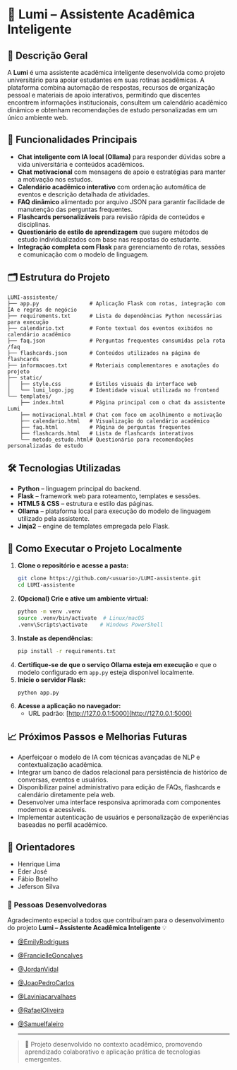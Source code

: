 # 🌟 Lumi – Assistente Acadêmica Inteligente

## 🧾 Descrição Geral
A **Lumi** é uma assistente acadêmica inteligente desenvolvida como projeto universitário para apoiar estudantes em suas rotinas acadêmicas. A plataforma combina automação de respostas, recursos de organização pessoal e materiais de apoio interativos, permitindo que discentes encontrem informações institucionais, consultem um calendário acadêmico dinâmico e obtenham recomendações de estudo personalizadas em um único ambiente web.

## 🤖 Funcionalidades Principais
- **Chat inteligente com IA local (Ollama)** para responder dúvidas sobre a vida universitária e conteúdos acadêmicos.
- **Chat motivacional** com mensagens de apoio e estratégias para manter a motivação nos estudos.
- **Calendário acadêmico interativo** com ordenação automática de eventos e descrição detalhada de atividades.
- **FAQ dinâmico** alimentado por arquivo JSON para garantir facilidade de manutenção das perguntas frequentes.
- **Flashcards personalizáveis** para revisão rápida de conteúdos e disciplinas.
- **Questionário de estilo de aprendizagem** que sugere métodos de estudo individualizados com base nas respostas do estudante.
- **Integração completa com Flask** para gerenciamento de rotas, sessões e comunicação com o modelo de linguagem.

## 🗂️ Estrutura do Projeto
```text
LUMI-assistente/
├── app.py                # Aplicação Flask com rotas, integração com IA e regras de negócio
├── requirements.txt      # Lista de dependências Python necessárias para execução
├── calendario.txt        # Fonte textual dos eventos exibidos no calendário acadêmico
├── faq.json              # Perguntas frequentes consumidas pela rota /faq
├── flashcards.json       # Conteúdos utilizados na página de flashcards
├── informacoes.txt       # Materiais complementares e anotações do projeto
├── static/
│   ├── style.css         # Estilos visuais da interface web
│   └── lumi_logo.jpg     # Identidade visual utilizada no frontend
└── templates/
    ├── index.html        # Página principal com o chat da assistente Lumi
    ├── motivacional.html # Chat com foco em acolhimento e motivação
    ├── calendario.html   # Visualização do calendário acadêmico
    ├── faq.html          # Página de perguntas frequentes
    ├── flashcards.html   # Lista de flashcards interativos
    └── metodo_estudo.html# Questionário para recomendações personalizadas de estudo
```

## 🛠️ Tecnologias Utilizadas
- **Python** – linguagem principal do backend.
- **Flask** – framework web para roteamento, templates e sessões.
- **HTML5 & CSS** – estrutura e estilo das páginas.
- **Ollama** – plataforma local para execução do modelo de linguagem utilizado pela assistente.
- **Jinja2** – engine de templates empregada pelo Flask.

## 🚀 Como Executar o Projeto Localmente
1. **Clone o repositório e acesse a pasta:**
   ```bash
   git clone https://github.com/<usuario>/LUMI-assistente.git
   cd LUMI-assistente
   ```
2. **(Opcional) Crie e ative um ambiente virtual:**
   ```bash
   python -m venv .venv
   source .venv/bin/activate  # Linux/macOS
   .venv\Scripts\activate    # Windows PowerShell
   ```
3. **Instale as dependências:**
   ```bash
   pip install -r requirements.txt
   ```
4. **Certifique-se de que o serviço Ollama esteja em execução** e que o modelo configurado em `app.py` esteja disponível localmente.
5. **Inicie o servidor Flask:**
   ```bash
   python app.py
   ```
6. **Acesse a aplicação no navegador:**
   - URL padrão: [http://127.0.0.1:5000](http://127.0.0.1:5000)

## 📈 Próximos Passos e Melhorias Futuras
- Aperfeiçoar o modelo de IA com técnicas avançadas de NLP e contextualização acadêmica.
- Integrar um banco de dados relacional para persistência de histórico de conversas, eventos e usuários.
- Disponibilizar painel administrativo para edição de FAQs, flashcards e calendário diretamente pela web.
- Desenvolver uma interface responsiva aprimorada com componentes modernos e acessíveis.
- Implementar autenticação de usuários e personalização de experiências baseadas no perfil acadêmico.

## **👥 Orientadores**

  - Henrique Lima
  - Eder José
  - Fábio Botelho 
  - Jeferson Silva

### 👥 **Pessoas Desenvolvedoras**

Agradecimento especial a todos que contribuíram para o desenvolvimento do projeto **Lumi – Assistente Acadêmica Inteligente** 💡  

- [@EmilyRodrigues](https://github.com/emilyndah)  
- [@FrancielleGoncalves](https://github.com/Francielle84)  
- [@JordanVidal](https://github.com/JordanVidall)  
- [@JoaoPedroCarlos](https://github.com/joaopcds77-max)  
- [@Laviniacarvalhaes](https://github.com/Laviniacarvalhaes)  
- [@RafaelOliveira](https://github.com/rafaeloliveira2902)  
- [@Samuelfaleiro](https://github.com/Samukreuviski)

  ---

> 🧩 Projeto desenvolvido no contexto acadêmico, promovendo aprendizado colaborativo e aplicação prática de tecnologias emergentes.





